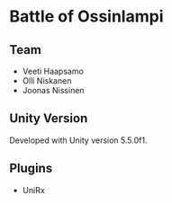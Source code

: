 # Battle of Ossinlampi

## Team

- Veeti Haapsamo
- Olli Niskanen
- Joonas Nissinen

## Unity Version

Developed with Unity version 5.5.0f1.

## Plugins

- UniRx
